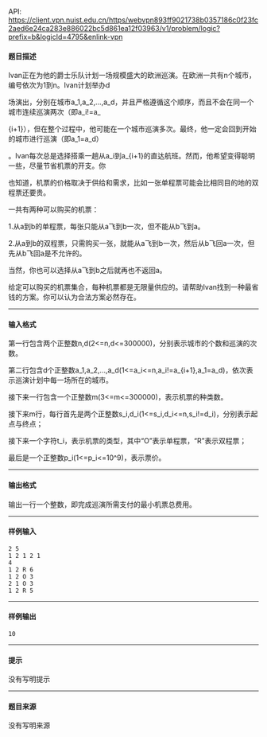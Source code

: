 API: https://client.vpn.nuist.edu.cn/https/webvpn893ff9021738b0357186c0f23fc2aed6e24ca283e886022bc5d861ea12f03963/v1/problem/logic?prefix=b&logicId=4795&enlink-vpn

#### 题目描述

Ivan正在为他的爵士乐队计划一场规模盛大的欧洲巡演。在欧洲一共有n个城市，编号依次为1到n。Ivan计划举办d

场演出，分别在城市a\_1,a\_2,...,a\_d，并且严格遵循这个顺序，而且不会在同一个城市连续巡演两次（即a\_i!=a\_

{i+1}），但在整个过程中，他可能在一个城市巡演多次。最终，他一定会回到开始的城市进行巡演（即a\_1=a\_d）

。Ivan每次总是选择搭乘一趟从a\_i到a\_{i+1}的直达航班。然而，他希望变得聪明一些，尽量节省机票的开支。你

也知道，机票的价格取决于供给和需求，比如一张单程票可能会比相同目的地的双程票还要贵。

一共有两种可以购买的机票：

1.从a到b的单程票，每张只能从a飞到b一次，但不能从b飞到a。

2.从a到b的双程票，只需购买一张，就能从a飞到b一次，然后从b飞回a一次，但先从b飞回a是不允许的。

当然，你也可以选择从a飞到b之后就再也不返回a。

给定可以购买的机票集合，每种机票都是无限量供应的。请帮助Ivan找到一种最省钱的方案。你可以认为合法方案必然存在。

---

#### 输入格式

第一行包含两个正整数n,d(2<=n,d<=300000)，分别表示城市的个数和巡演的次数。

第二行包含d个正整数a\_1,a\_2,...,a\_d(1<=a\_i<=n,a\_i!=a\_{i+1},a\_1=a\_d)，依次表示巡演计划中每一场所在的城市。

接下来一行包含一个正整数m(3<=m<=300000)，表示机票的种类数。

接下来m行，每行首先是两个正整数s\_i,d\_i(1<=s\_i,d\_i<=n,s\_i!=d\_i)，分别表示起点与终点；

接下来一个字符t\_i，表示机票的类型，其中“O”表示单程票，“R”表示双程票；

最后是一个正整数p\_i(1<=p\_i<=10^9)，表示票价。

---

#### 输出格式

输出一行一个整数，即完成巡演所需支付的最小机票总费用。

---

#### 样例输入
```
2 5
1 2 1 2 1
4
1 2 R 6
1 2 O 3
2 1 O 3
1 2 R 5
```

---

#### 样例输出
```
10
```

---

#### 提示

没有写明提示

---

#### 题目来源

没有写明来源